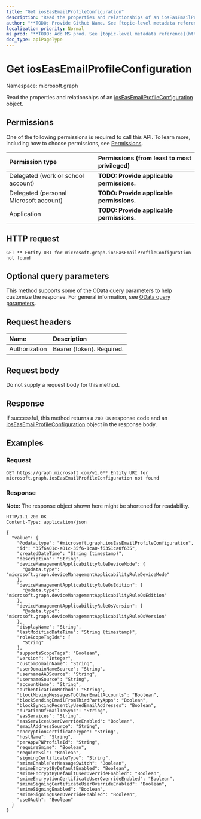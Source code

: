 ```yaml
---
title: "Get iosEasEmailProfileConfiguration"
description: "Read the properties and relationships of an iosEasEmailProfileConfiguration object."
author: "**TODO: Provide Github Name. See [topic-level metadata reference](https://msgo.azurewebsites.net/add/document/guidelines/metadata.html#topic-level-metadata)**"
localization_priority: Normal
ms.prod: "**TODO: Add MS prod. See [topic-level metadata reference](https://msgo.azurewebsites.net/add/document/guidelines/metadata.html#topic-level-metadata)**"
doc_type: apiPageType
---
```


# Get iosEasEmailProfileConfiguration
Namespace: microsoft.graph



Read the properties and relationships of an [iosEasEmailProfileConfiguration](../resources/ioseasemailprofileconfiguration.md) object.

## Permissions
One of the following permissions is required to call this API. To learn more, including how to choose permissions, see [Permissions](/graph/permissions-reference).

|Permission type|Permissions (from least to most privileged)|
|:---|:---|
|Delegated (work or school account)|**TODO: Provide applicable permissions.**|
|Delegated (personal Microsoft account)|**TODO: Provide applicable permissions.**|
|Application|**TODO: Provide applicable permissions.**|

## HTTP request

<!-- {
  "blockType": "ignored"
}
-->
``` http
GET ** Entity URI for microsoft.graph.iosEasEmailProfileConfiguration not found
```

## Optional query parameters
This method supports some of the OData query parameters to help customize the response. For general information, see [OData query parameters](/graph/query-parameters).

## Request headers
|Name|Description|
|:---|:---|
|Authorization|Bearer {token}. Required.|

## Request body
Do not supply a request body for this method.

## Response

If successful, this method returns a `200 OK` response code and an [iosEasEmailProfileConfiguration](../resources/ioseasemailprofileconfiguration.md) object in the response body.

## Examples

### Request
<!-- {
  "blockType": "request",
  "name": "get_ioseasemailprofileconfiguration"
}
-->
``` http
GET https://graph.microsoft.com/v1.0** Entity URI for microsoft.graph.iosEasEmailProfileConfiguration not found
```


### Response
**Note:** The response object shown here might be shortened for readability.
<!-- {
  "blockType": "response",
  "truncated": true,
  "@odata.type": "microsoft.graph.iosEasEmailProfileConfiguration"
}
-->
``` http
HTTP/1.1 200 OK
Content-Type: application/json

{
  "value": {
    "@odata.type": "#microsoft.graph.iosEasEmailProfileConfiguration",
    "id": "35f6a01c-a01c-35f6-1ca0-f6351ca0f635",
    "createdDateTime": "String (timestamp)",
    "description": "String",
    "deviceManagementApplicabilityRuleDeviceMode": {
      "@odata.type": "microsoft.graph.deviceManagementApplicabilityRuleDeviceMode"
    },
    "deviceManagementApplicabilityRuleOsEdition": {
      "@odata.type": "microsoft.graph.deviceManagementApplicabilityRuleOsEdition"
    },
    "deviceManagementApplicabilityRuleOsVersion": {
      "@odata.type": "microsoft.graph.deviceManagementApplicabilityRuleOsVersion"
    },
    "displayName": "String",
    "lastModifiedDateTime": "String (timestamp)",
    "roleScopeTagIds": [
      "String"
    ],
    "supportsScopeTags": "Boolean",
    "version": "Integer",
    "customDomainName": "String",
    "userDomainNameSource": "String",
    "usernameAADSource": "String",
    "usernameSource": "String",
    "accountName": "String",
    "authenticationMethod": "String",
    "blockMovingMessagesToOtherEmailAccounts": "Boolean",
    "blockSendingEmailFromThirdPartyApps": "Boolean",
    "blockSyncingRecentlyUsedEmailAddresses": "Boolean",
    "durationOfEmailToSync": "String",
    "easServices": "String",
    "easServicesUserOverrideEnabled": "Boolean",
    "emailAddressSource": "String",
    "encryptionCertificateType": "String",
    "hostName": "String",
    "perAppVPNProfileId": "String",
    "requireSmime": "Boolean",
    "requireSsl": "Boolean",
    "signingCertificateType": "String",
    "smimeEnablePerMessageSwitch": "Boolean",
    "smimeEncryptByDefaultEnabled": "Boolean",
    "smimeEncryptByDefaultUserOverrideEnabled": "Boolean",
    "smimeEncryptionCertificateUserOverrideEnabled": "Boolean",
    "smimeSigningCertificateUserOverrideEnabled": "Boolean",
    "smimeSigningEnabled": "Boolean",
    "smimeSigningUserOverrideEnabled": "Boolean",
    "useOAuth": "Boolean"
  }
}
```

